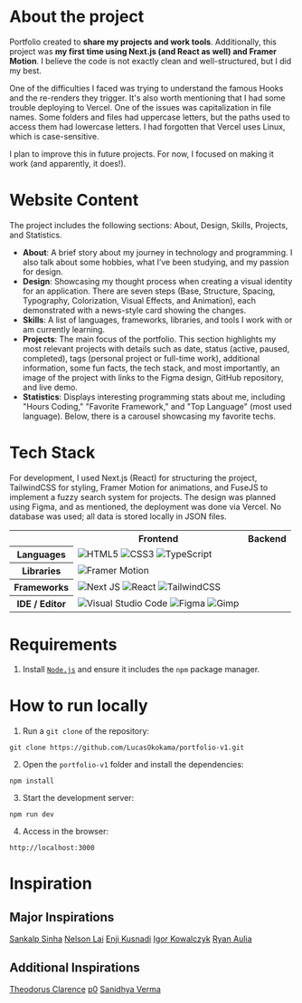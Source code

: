 # About the project
Portfolio created to **share my projects and work tools**. Additionally, this project was **my first time using Next.js (and React as well) and Framer Motion**. I believe the code is not exactly clean and well-structured, but I did my best.

One of the difficulties I faced was trying to understand the famous Hooks and the re-renders they trigger. It's also worth mentioning that I had some trouble deploying to Vercel. One of the issues was capitalization in file names. Some folders and files had uppercase letters, but the paths used to access them had lowercase letters. I had forgotten that Vercel uses Linux, which is case-sensitive.

I plan to improve this in future projects. For now, I focused on making it work (and apparently, it does!).



# Website Content
The project includes the following sections: About, Design, Skills, Projects, and Statistics.

- **About**: A brief story about my journey in technology and programming. I also talk about some hobbies, what I’ve been studying, and my passion for design.
- **Design**: Showcasing my thought process when creating a visual identity for an application. There are seven steps (Base, Structure, Spacing, Typography, Colorization, Visual Effects, and Animation), each demonstrated with a news-style card showing the changes.
- **Skills**: A list of languages, frameworks, libraries, and tools I work with or am currently learning.
- **Projects**: The main focus of the portfolio. This section highlights my most relevant projects with details such as date, status (active, paused, completed), tags (personal project or full-time work), additional information, some fun facts, the tech stack, and most importantly, an image of the project with links to the Figma design, GitHub repository, and live demo.
- **Statistics**: Displays interesting programming stats about me, including "Hours Coding," "Favorite Framework," and "Top Language" (most used language). Below, there is a carousel showcasing my favorite techs.



# Tech Stack
For development, I used Next.js (React) for structuring the project, TailwindCSS for styling, Framer Motion for animations, and FuseJS to implement a fuzzy search system for projects. The design was planned using Figma, and as mentioned, the deployment was done via Vercel. No database was used; all data is stored locally in JSON files.

<table align="center">
    <tr>
        <th></th>
        <th>
            Frontend
        </th>
        <th>
            Backend
        </th>
    </tr>
    <tr>
        <th>
            Languages
        </th>
        <td>
            <img alt="HTML5" src="https://img.shields.io/badge/html5-%23E34F26.svg?style=for-the-badge&logo=html5&logoColor=white"/>
            <img alt="CSS3" src="https://img.shields.io/badge/css3-%231572B6.svg?style=for-the-badge&logo=css3&logoColor=white"/>
            <img alt="TypeScript" src="https://img.shields.io/badge/typescript-%23007ACC.svg?style=for-the-badge&logo=typescript&logoColor=white"/>
        </td>
        <td></td>
    </tr>
     <tr>
        <th>
            Libraries
        </th>
        <td>
          <img alt="Framer Motion" src="https://img.shields.io/badge/Framer-black?style=for-the-badge&logo=framer&logoColor=blue">
        </td>
        <td></td>
    </tr>
    <tr>
        <th>
            Frameworks
        </th>
        <td>
            <img alt="Next JS" src="https://img.shields.io/badge/Next-black?style=for-the-badge&logo=next.js&logoColor=white">
            <img alt="React" src="https://img.shields.io/badge/react-%2320232a.svg?style=for-the-badge&logo=react&logoColor=%2361DAFB">
            <img alt="TailwindCSS" src="https://img.shields.io/badge/tailwindcss-%2338B2AC.svg?style=for-the-badge&logo=tailwind-css&logoColor=white"/>
        </td>
        <td></td>
    </tr>
    <tr>
        <th>
            IDE / Editor
        </th>
        <td>
            <img alt="Visual Studio Code" src="https://img.shields.io/badge/Visual%20Studio%20Code-0078d7.svg?style=for-the-badge&logo=visual-studio-code&logoColor=white"/>
            <img alt="Figma" src="https://img.shields.io/badge/figma-%23F24E1E.svg?style=for-the-badge&logo=figma&logoColor=white">
            <img alt="Gimp" src="https://img.shields.io/badge/Gimp-657D8B?style=for-the-badge&logo=gimp&logoColor=FFFFFF">
        </td>
        <td></td>
    </tr>
</table>



# Requirements
1. Install [`Node.js`](https://nodejs.org/en) and ensure it includes the `npm` package manager.



# How to run locally
1. Run a `git clone` of the repository:
```
git clone https://github.com/LucasOkokama/portfolio-v1.git
```
2. Open the `portfolio-v1` folder and install the dependencies:
```
npm install
```
3. Start the development server:
```
npm run dev
```
4. Access in the browser:
```
http://localhost:3000
```



# Inspiration
## Major Inspirations
[Sankalp Sinha](https://sankalpsinha.com/)
[Nelson Lai](https://honghong.me/)
[Enji Kusnadi](https://www.enji.dev/)
[Igor Kowalczyk](https://igorkowalczyk.dev/)
[Ryan Aulia](https://aulianza.id/)

## Additional Inspirations
[Theodorus Clarence](https://theodorusclarence.com/)
[p0](https://p0.inc/)
[Sanidhya Verma](https://spaceportfolio.netlify.app/)











